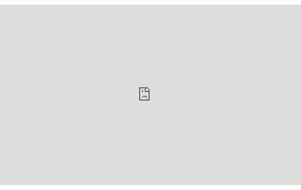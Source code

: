 <!--- yes, this is an html page basically, but we want this to be embeded in our theme -->

<style>
#center {
    left: 50%;
    transform: translate(-50%, 0);
    position: absolute;
}
.novis {
    opacity: 0;
}
</style>

<div id="center">
    <iframe class="resizable" src="https://docs.google.com/presentation/d/e/2PACX-1vRs4qvKAWrpAqbxwUBzhSWsP1RaamXtedCWV4TqrRJbahy0tWE17Ff22GpzSco_Xg/embed?start=false&loop=false&delayms=60000" frameborder="0" width="1024px" height="576px" allowfullscreen="true" mozallowfullscreen="true" webkitallowfullscreen="true"></iframe>
</div>
<div class="resizable nowidth novis" style="width: 1px; height: 576px;"></div> 

<script>
function resizer() {
    const LENGTH_RATIO = 9.0/16.0;
    let width = document.body.clientWidth;
    let height = 576;

    if (width < 1024) {
        height = Math.round(width * LENGTH_RATIO);
    } else {
        width = 1024;
    }

    const collection = document.getElementsByClassName("resizable");
    for (let i = 0; i < collection.length; i++) {
        if (!collection[i].className.includes("nowidth")) {
            collection[i].style.width = width + "px";
        }
        collection[i].style.height = height + "px";
    }
}

window.addEventListener("resize", resizer);
resizer()
</script>